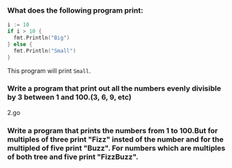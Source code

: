 ### What does the following program print:


```go
i := 10
if i > 10 {
  fmt.Println("Big")
} else {
  fmt.Println("Small")
}
```

This program will print `Small`.

### Write a program that print out all the numbers evenly divisible by 3 between 1 and 100.(3, 6, 9, etc)

2.go

### Write a program that prints the numbers from 1 to 100.But for multiples of three print "Fizz" insted of the number and for the multipled of five print "Buzz". For numbers which are multiples of both tree and five print "FizzBuzz".